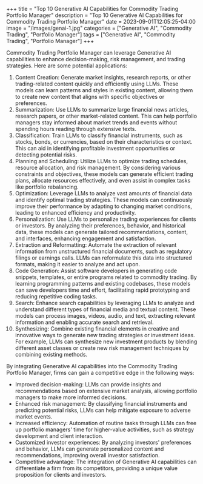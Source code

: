 +++
title = "Top 10 Generative AI Capabilities for Commodity Trading Portfolio Manager"
description = "Top 10 Generative AI Capabilities for Commodity Trading Portfolio Manager"
date = 2023-09-01T12:05:25-04:00
image = "/images/genai-1.jpg"
categories = ["Generative AI", "Commodity Trading", "Portfolio Manager"]
tags = ["Generative AI", "Commodity Trading", "Portfolio Manager"]
+++

Commodity Trading Portfolio Manager can leverage Generative AI capabilities to enhance decision-making, risk management, and trading strategies. Here are some potential applications:

1. Content Creation: Generate market insights, research reports, or other trading-related content quickly and efficiently using LLMs. These models can learn patterns and styles in existing content, allowing them to create new content that aligns with specific objectives or preferences.
2. Summarization: Use LLMs to summarize large financial news articles, research papers, or other market-related content. This can help portfolio managers stay informed about market trends and events without spending hours reading through extensive texts.
3. Classification: Train LLMs to classify financial instruments, such as stocks, bonds, or currencies, based on their characteristics or context. This can aid in identifying profitable investment opportunities or detecting potential risks.
4. Planning and Scheduling: Utilize LLMs to optimize trading schedules, resource allocation, and risk management. By considering various constraints and objectives, these models can generate efficient trading plans, allocate resources effectively, and even assist in complex tasks like portfolio rebalancing.
5. Optimization: Leverage LLMs to analyze vast amounts of financial data and identify optimal trading strategies. These models can continuously improve their performance by adapting to changing market conditions, leading to enhanced efficiency and productivity.
6. Personalization: Use LLMs to personalize trading experiences for clients or investors. By analyzing their preferences, behavior, and historical data, these models can generate tailored recommendations, content, and interfaces, enhancing engagement and satisfaction.
7. Extraction and Reformatting: Automate the extraction of relevant information from unstructured financial documents, such as regulatory filings or earnings calls. LLMs can reformulate this data into structured formats, making it easier to analyze and act upon.
8. Code Generation: Assist software developers in generating code snippets, templates, or entire programs related to commodity trading. By learning programming patterns and existing codebases, these models can save developers time and effort, facilitating rapid prototyping and reducing repetitive coding tasks.
9. Search: Enhance search capabilities by leveraging LLMs to analyze and understand different types of financial media and textual content. These models can process images, videos, audio, and text, extracting relevant information and enabling accurate search and retrieval.
10. Synthesizing: Combine existing financial elements in creative and innovative ways to generate new trading strategies or investment ideas. For example, LLMs can synthesize new investment products by blending different asset classes or create new risk management techniques by combining existing methods.

By integrating Generative AI capabilities into the Commodity Trading Portfolio Manager, firms can gain a competitive edge in the following ways:

* Improved decision-making: LLMs can provide insights and recommendations based on extensive market analysis, allowing portfolio managers to make more informed decisions.
* Enhanced risk management: By classifying financial instruments and predicting potential risks, LLMs can help mitigate exposure to adverse market events.
* Increased efficiency: Automation of routine tasks through LLMs can free up portfolio managers' time for higher-value activities, such as strategy development and client interaction.
* Customized investor experiences: By analyzing investors' preferences and behavior, LLMs can generate personalized content and recommendations, improving overall investor satisfaction.
* Competitive advantage: The integration of Generative AI capabilities can differentiate a firm from its competitors, providing a unique value proposition for clients and investors.